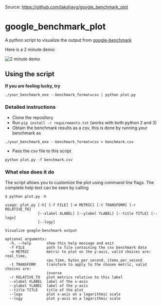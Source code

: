 Source: https://github.com/lakshayg/google_benchmark_plot

# google_benchmark_plot

A python script to visualize the output from [google-benchmark][1]

Here is a 2 minute demo:

![2 minute demo](https://i.imgur.com/rEYqrWp.gif)

## Using the script

**If you are feeling lucky, try**
```
./your_benchmark_exe --benchmark_format=csv | python plot.py
```

### Detailed instructions

* Clone the repository
* Run `pip install -r requirements.txt` (works with both python 2 and 3)
* Obtain the benchmark results as a csv, this is done by running your benchmark as

```
./your_benchmark_exe --benchmark_format=csv > benchmark.csv
```

* Pass the csv file to this script

```
python plot.py -f benchmark.csv
```

### What else does it do

The script allows you to customize the plot using command line flags. The
complete help text can be seen by calling

```
$ python plot.py -h

usage: plot.py [-h] [-f FILE] [-m METRIC] [-t TRANSFORM] [-r RELATIVE_TO]
               [--xlabel XLABEL] [--ylabel YLABEL] [--title TITLE] [--logx]
               [--logy]

Visualize google-benchmark output

optional arguments:
  -h, --help       show this help message and exit
  -f FILE          path to file containing the csv benchmark data
  -m METRIC        metric to plot on the y-axis, valid choices are: real_time,
                   cpu_time, bytes_per_second, items_per_second
  -t TRANSFORM     transform to apply to the chosen metric, valid choices are:
                   inverse
  -r RELATIVE_TO   plot metrics relative to this label
  --xlabel XLABEL  label of the x-axis
  --ylabel YLABEL  label of the y-axis
  --title TITLE    title of the plot
  --logx           plot x-axis on a logarithmic scale
  --logy           plot y-axis on a logarithmic scale
```

[1]: https://github.com/google/benchmark

